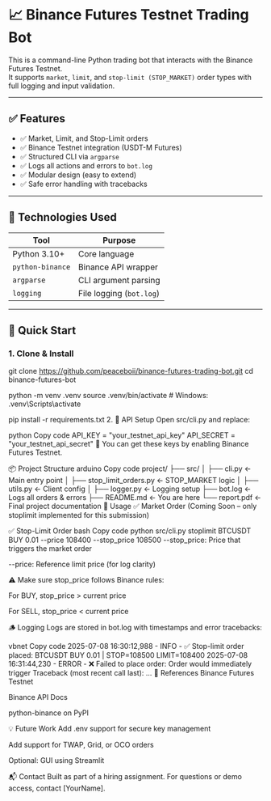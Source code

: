 # 📈 Binance Futures Testnet Trading Bot

This is a command-line Python trading bot that interacts with the Binance Futures Testnet.  
It supports `market`, `limit`, and `stop-limit (STOP_MARKET)` order types with full logging and input validation.

---

## ✅ Features

- ✅ Market, Limit, and Stop-Limit orders
- ✅ Binance Testnet integration (USDT-M Futures)
- ✅ Structured CLI via `argparse`
- ✅ Logs all actions and errors to `bot.log`
- ✅ Modular design (easy to extend)
- ✅ Safe error handling with tracebacks

---

## 🧰 Technologies Used

| Tool            | Purpose                     |
|-----------------|-----------------------------|
| Python 3.10+     | Core language               |
| `python-binance` | Binance API wrapper         |
| `argparse`       | CLI argument parsing        |
| `logging`        | File logging (`bot.log`)    |

---

## 🚀 Quick Start

### 1. Clone & Install


git clone https://github.com/peaceboii/binance-futures-trading-bot.git
cd binance-futures-bot

python -m venv .venv
source .venv/bin/activate  # Windows: .venv\Scripts\activate

pip install -r requirements.txt
2. 🔑 API Setup
Open src/cli.py and replace:

python
Copy code
API_KEY = "your_testnet_api_key"
API_SECRET = "your_testnet_api_secret"
📌 You can get these keys by enabling Binance Futures Testnet.

📦 Project Structure
arduino
Copy code
project/
├── src/
│   ├── cli.py                  ← Main entry point
│   ├── stop_limit_orders.py    ← STOP_MARKET logic
│   ├── utils.py                ← Client config
│   ├── logger.py               ← Logging setup
├── bot.log                     ← Logs all orders & errors
├── README.md                   ← You are here
└── report.pdf                  ← Final project documentation
📜 Usage
✅ Market Order
(Coming Soon – only stoplimit implemented for this submission)

✅ Stop-Limit Order
bash
Copy code
python src/cli.py stoplimit BTCUSDT BUY 0.01 --price 108400 --stop_price 108500
--stop_price: Price that triggers the market order

--price: Reference limit price (for log clarity)

⚠️ Make sure stop_price follows Binance rules:

For BUY, stop_price > current price

For SELL, stop_price < current price

🪵 Logging
Logs are stored in bot.log with timestamps and error tracebacks:

vbnet
Copy code
2025-07-08 16:30:12,988 - INFO - ✅ Stop-limit order placed: BTCUSDT BUY 0.01 | STOP=108500 LIMIT=108400
2025-07-08 16:31:44,230 - ERROR - ❌ Failed to place order: Order would immediately trigger
Traceback (most recent call last):
  ...
📘 References
Binance Futures Testnet

Binance API Docs

python-binance on PyPI

💡 Future Work
Add .env support for secure key management

Add support for TWAP, Grid, or OCO orders

Optional: GUI using Streamlit

📬 Contact
Built as part of a hiring assignment.
For questions or demo access, contact [YourName].

```bash